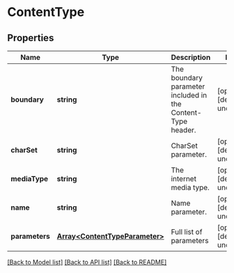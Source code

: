 
# ContentType

## Properties
Name | Type | Description | Notes
------------ | ------------- | ------------- | -------------
**boundary** | **string** | The boundary parameter included in the Content-Type header.              | [optional] [default to undefined]
**charSet** | **string** | CharSet parameter.              | [optional] [default to undefined]
**mediaType** | **string** | The internet media type.              | [optional] [default to undefined]
**name** | **string** | Name parameter.              | [optional] [default to undefined]
**parameters** | [**Array&lt;ContentTypeParameter&gt;**](ContentTypeParameter.md) | Full list of parameters              | [optional] [default to undefined]



[[Back to Model list]](README.md#documentation-for-models) [[Back to API list]](README.md#documentation-for-api-endpoints) [[Back to README]](README.md)
